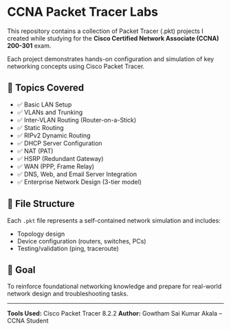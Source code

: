 # CCNA Packet Tracer Labs

This repository contains a collection of Packet Tracer (.pkt) projects I created while studying for the **Cisco Certified Network Associate (CCNA) 200-301** exam.

Each project demonstrates hands-on configuration and simulation of key networking concepts using Cisco Packet Tracer.

## 🔧 Topics Covered

- ✅ Basic LAN Setup
- ✅ VLANs and Trunking
- ✅ Inter-VLAN Routing (Router-on-a-Stick)
- ✅ Static Routing
- ✅ RIPv2 Dynamic Routing
- ✅ DHCP Server Configuration
- ✅ NAT (PAT)
- ✅ HSRP (Redundant Gateway)
- ✅ WAN (PPP, Frame Relay)
- ✅ DNS, Web, and Email Server Integration
- ✅ Enterprise Network Design (3-tier model)

## 📁 File Structure

Each `.pkt` file represents a self-contained network simulation and includes:
- Topology design
- Device configuration (routers, switches, PCs)
- Testing/validation (ping, traceroute)

## 🧠 Goal

To reinforce foundational networking knowledge and prepare for real-world network design and troubleshooting tasks.

---

**Tools Used:** Cisco Packet Tracer 8.2.2
**Author:** Gowtham Sai Kumar Akala – CCNA Student
